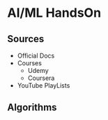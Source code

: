 # AI/ML HandsOn


## Sources
- Official Docs
- Courses
    - Udemy
    - Coursera
- YouTube PlayLists

## Algorithms





